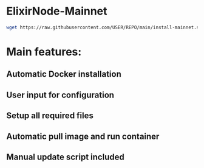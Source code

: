 # ElixirNode-Mainnet

   ```bash
wget https://raw.githubusercontent.com/USER/REPO/main/install-mainnet.sh && chmod +x install-mainnet.sh && ./install-mainnet.sh
   ```

# Main features:

## Automatic Docker installation

## User input for configuration

## Setup all required files

## Automatic pull image and run container

## Manual update script included

